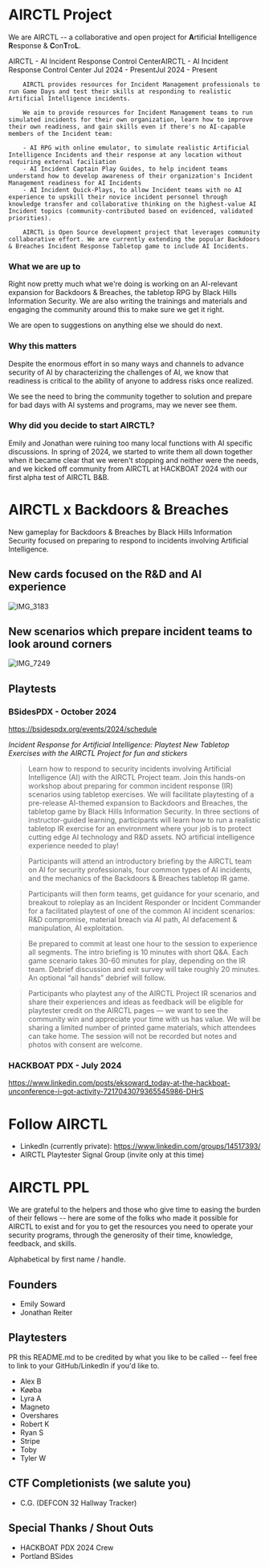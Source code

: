 # AIRCTL Project

We are AIRCTL -- a collaborative and open project for **A**rtificial **I**ntelligence **R**esponse & **C**on**T**ro**L**. 


AIRCTL - AI Incident Response Control CenterAIRCTL - AI Incident Response Control Center
Jul 2024 - PresentJul 2024 - Present

        AIRCTL provides resources for Incident Management professionals to run Game Days and test their skills at responding to realistic Artificial Intelligence incidents.

        We aim to provide resources for Incident Management teams to run simulated incidents for their own organization, learn how to improve their own readiness, and gain skills even if there's no AI-capable members of the Incident team:

        - AI RPG with online emulator, to simulate realistic Artificial Intelligence Incidents and their response at any location without requiring external faciliation
        - AI Incident Captain Play Guides, to help incident teams understand how to develop awareness of their organization's Incident Management readiness for AI Incidents
        - AI Incident Quick-Plays, to allow Incident teams with no AI experience to upskill their novice incident personnel through knowledge transfer and collaborative thinking on the highest-value AI Incident topics (community-contributed based on evidenced, validated priorities).

        AIRCTL is Open Source development project that leverages community collaborative effort. We are currently extending the popular Backdoors & Breaches Incident Response Tabletop game to include AI Incidents.

### What we are up to
Right now pretty much what we're doing is working on an AI-relevant expansion for Backdoors & Breaches, the tabletop RPG by Black Hills Information Security. We are also writing the trainings and materials and engaging the community around this to make sure we get it right. 

We are open to suggestions on anything else we should do next.

### Why this matters
Despite the enormous effort in so many ways and channels to advance security of AI by characterizing the challenges of AI, we know that readiness is critical to the ability of anyone to address risks once realized.

We see the need to bring the community together to solution and prepare for bad days with AI systems and programs, may we never see them.

### Why did you decide to start AIRCTL? 
Emily and Jonathan were ruining too many local functions with AI specific discussions. In spring of 2024, we started to write them all down together when it became clear that we weren't stopping and neither were the needs, and we kicked off community from AIRCTL at HACKBOAT 2024 with our first alpha test of AIRCTL B&B.


# AIRCTL x Backdoors & Breaches
New gameplay for Backdoors & Breaches by Black Hills Information Security focused on preparing to respond to incidents involving Artificial Intelligence.

## New cards focused on the R&D and AI experience

![IMG_3183](https://github.com/user-attachments/assets/2c8a3a7d-fcb6-4777-8183-824fd593327c)


## New scenarios which prepare incident teams to look around corners
![IMG_7249](https://github.com/user-attachments/assets/d61b752e-b40b-4138-9d5d-0665064aacdc)


## Playtests

### BSidesPDX - October 2024
https://bsidespdx.org/events/2024/schedule

*Incident Response for Artificial Intelligence: Playtest New Tabletop Exercises with the AIRCTL Project for fun and stickers*

> Learn how to respond to security incidents involving Artificial Intelligence (AI) with the AIRCTL Project team. Join this hands-on workshop about preparing for common incident response (IR) scenarios using tabletop exercises. We will facilitate playtesting of a pre-release AI-themed expansion to Backdoors and Breaches, the tabletop game by Black Hills Information Security. In three sections of instructor-guided learning, participants will learn how to run a realistic tabletop IR exercise for an environment where your job is to protect cutting edge AI technology and R&D assets. NO artificial intelligence experience needed to play! 

> Participants will attend an introductory briefing by the AIRCTL team on AI for security professionals, four common types of AI incidents, and the mechanics of the Backdoors & Breaches tabletop IR game.

> Participants will then form teams, get guidance for your scenario, and breakout to roleplay as an Incident Responder or Incident Commander for a facilitated playtest of one of the common AI incident scenarios: R&D compromise, material breach via AI path, AI defacement & manipulation, AI exploitation.

> Be prepared to commit at least one hour to the session to experience all segments. The intro briefing is 10 minutes with short Q&A. Each game scenario takes 30-60 minutes for play, depending on the IR team. Debrief discussion and exit survey will take roughly 20 minutes. An optional “all hands” debrief will follow.

> Participants who playtest any of the AIRCTL Project IR scenarios and share their experiences and ideas as feedback will be eligible for playtester credit on the AIRCTL pages — we want to see the community win and appreciate your time with us has value. We will be sharing a limited number of printed game materials, which attendees can take home. The session will not be recorded but notes and photos with consent are welcome.

### HACKBOAT PDX - July 2024
https://www.linkedin.com/posts/eksoward_today-at-the-hackboat-unconference-i-got-activity-7217043079365545986-DHrS


# Follow AIRCTL
- LinkedIn (currently private): https://www.linkedin.com/groups/14517393/
- AIRCTL Playtester Signal Group (invite only at this time)

# AIRCTL PPL 
We are grateful to the helpers and those who give time to easing the burden of their fellows -- here are some of the folks who made it possible for AIRCTL to exist and for you to get the resources you need to operate your security programs, through the generosity of their time, knowledge, feedback, and skills. 

Alphabetical by first name / handle.

## Founders
- Emily Soward
- Jonathan Reiter

## Playtesters
PR this README.md to be credited by what you like to be called -- feel free to link to your GitHub/LinkedIn if you'd like to. 

- Alex B
- Køøba
- Lyra A
- Magneto
- Overshares
- Robert K 
- Ryan S
- Stripe
- Toby
- Tyler W

## CTF Completionists (we salute you)
- C.G. (DEFCON 32 Hallway Tracker)

## Special Thanks / Shout Outs
- HACKBOAT PDX 2024 Crew
- Portland BSides


